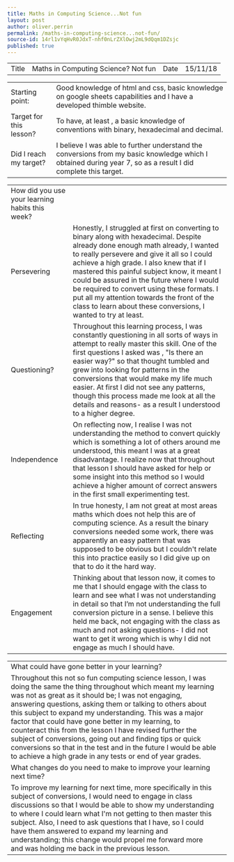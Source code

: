 ```yaml
---
title: Maths in Computing Science...Not fun
layout: post
author: oliver.perrin
permalink: /maths-in-computing-science...not-fun/
source-id: 14rl1vYqHvR0JdxT-nhf0nLrZXlOwj2mL9dQqm1DZsjc
published: true
---
```

<table>
  <tr>
    <td>Title</td>
    <td>Maths in Computing Science? Not fun</td>
    <td>Date</td>
    <td>15/11/18</td>
  </tr>
</table>


<table>
  <tr>
    <td>Starting point:</td>
    <td>Good knowledge of html and css, basic knowledge on google sheets capabilities and I have a developed thimble website.</td>
  </tr>
  <tr>
    <td>Target for this lesson?</td>
    <td>To have, at least , a basic knowledge of conventions with binary, hexadecimal and decimal.</td>
  </tr>
  <tr>
    <td>Did I reach my target? </td>
    <td>I believe I was able to further understand the conversions from my basic knowledge which I obtained during year 7, so as a result I did complete this target.</td>
  </tr>
</table>


<table>
  <tr>
    <td>How did you use your learning habits this week?</td>
    <td></td>
  </tr>
  <tr>
    <td>Persevering</td>
    <td>Honestly, I struggled at first on converting to binary along with hexadecimal. Despite already done enough math already, I wanted to really persevere and give it all so I could achieve a high grade. I also knew that if I mastered this painful subject know, it meant I could be assured in the future where I would be required to convert using these formats. I put all my attention towards the front of the class to learn about these conversions, I wanted to try at least.</td>
  </tr>
  <tr>
    <td>Questioning?</td>
    <td>Throughout this learning process, I was constantly questioning in all sorts of ways in attempt to really master this skill. One of the first questions I asked was , "Is there an easier way?" so that thought tumbled and grew into looking for patterns in the conversions that would make my life much easier. At first I did not see any patterns, though this process made me look at all the details and reasons- as a result I understood to a higher degree.</td>
  </tr>
  <tr>
    <td>Independence</td>
    <td>On reflecting now, I realise I was not understanding the method to convert quickly which is something a lot of others around me understood, this meant I was at a great disadvantage. I realize now that throughout that lesson I should have  asked for help or some insight into this method so I would achieve a higher amount of correct answers in the first small experimenting test.</td>
  </tr>
  <tr>
    <td>Reflecting</td>
    <td>In true honesty, I am not great at most areas maths which does not help this are of computing science. As a result the binary conversions needed some work,  there was apparently an easy pattern that was supposed to be obvious but I couldn't relate this into practice easily so I did give up on that to do it the hard way.</td>
  </tr>
  <tr>
    <td>Engagement</td>
    <td>Thinking about that lesson now, it comes to me that I should engage with the class to learn and see what I was not understanding in detail so that I’m not understanding the full conversion picture in a sense. I believe this held me back, not engaging with the class as much and not asking questions- I did not want to get it wrong which is why I did not engage as much I should have.</td>
  </tr>
</table>


<table>
  <tr>
    <td>What could have gone better in your learning?</td>
    <td></td>
  </tr>
  <tr>
    <td>Throughout this not so fun computing science lesson, I was doing the same the thing throughout which meant my learning was not as great as it should be; I was not engaging, answering questions, asking them or talking to others about this subject to expand my understanding. This was a major factor that could have gone better in my learning, to counteract this from the lesson I have revised further the subject of conversions, going out and finding tips or quick conversions so that in the test and in the future I would be able to achieve a high grade in any tests or end of year grades.</td>
    <td></td>
  </tr>
  <tr>
    <td>What changes do you need to make to improve your learning next time?</td>
    <td></td>
  </tr>
  <tr>
    <td>To improve my learning for next time, more specifically in this subject of conversions, I would need to engage in class discussions so that I would be able to show my understanding to where I could learn what I'm not getting to then master this subject. Also, I need to ask questions that I have, so I could have them answered to expand my learning and understanding; this change would propel me forward more and was holding me back in the previous lesson.</td>
    <td></td>
  </tr>
</table>



